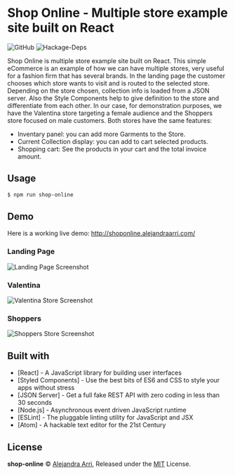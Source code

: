 # Shop Online - Multiple store example site built on React
![GitHub](https://img.shields.io/github/license/mashape/apistatus.svg?style=flat-square) ![Hackage-Deps](https://img.shields.io/hackage-deps/v/lens.svg?style=flat-square)

Shop Online is multiple store example site built on React. This simple eCommerce is an example of how we can have multiple stores, very useful for a fashion firm that has several brands. In the landing page the customer chooses which store wants to visit and is routed to the selected store. Depending on the store chosen, collection info is loaded from a JSON server. Also the Style Components help to give definition to the store and differentiate from each other. In our case, for demonstration purposes, we have the Valentina store targeting a female audience and the Shoppers store focused on male customers. Both stores have the same features:  
 - Inventary panel: you can add more Garments to the Store.
 - Current Collection display: you can add to cart selected products.
 - Shopping cart: See the products in your cart and the total invoice amount.

## Usage
```bash
$ npm run shop-online
```
## Demo
Here is a working live demo:  http://shoponline.alejandraarri.com/

### Landing Page
![Landing Page Screenshot](https://raw.githubusercontent.com/alejandraarri/shop-online/master/img/landing.png?token=AIRH-G5opBLATNhGnTCPpRnczq2bh9iAks5blpJiwA%3D%3D)

### Valentina
![Valentina Store Screenshot](https://raw.githubusercontent.com/alejandraarri/shop-online/master/img/valentina.png?token=AIRH-GPb88lPYG4_-o7tRI-Bkt5_ir_Aks5blpLDwA%3D%3D)

### Shoppers
![Shoppers Store Screenshot](https://raw.githubusercontent.com/alejandraarri/shop-online/master/img/shoppers.png?token=AIRH-FnfLaJ_pNdVDOzGuNTYCFWIDrQ2ks5blpKvwA%3D%3D)

## Built with
* [React] - A JavaScript library for building user interfaces
* [Styled Components] - Use the best bits of ES6 and CSS to style your apps without stress
* [JSON Server] - Get a full fake REST API with zero coding in less than 30 seconds
* [Node.js] - Asynchronous event driven JavaScript runtime
* [ESLint] - The pluggable linting utility for JavaScript and JSX
* [Atom] - A hackable text editor for the 21st Century

## License
**shop-online** © [Alejandra Arri](https://github.com/alejandraarri), Released under the [MIT](https://github.com/alejandraarri/shop-online/blob/master/LICENSE) License.
